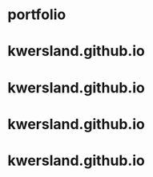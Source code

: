# portfolio
# kwersland.github.io
# kwersland.github.io
# kwersland.github.io
# kwersland.github.io
